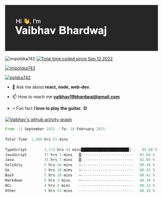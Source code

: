 <img src="./header.png" alt="header-img" />

<p align="left">
 <img src="https://komarev.com/ghpvc/?username=impolska742&label=Profile%20views&color=0e75b6&style=flat" alt="impolska742" /> 
<a href="https://wakatime.com/@1b09af48-ce6e-4843-a87c-4258bb35d460"><img src="https://wakatime.com/badge/user/1b09af48-ce6e-4843-a87c-4258bb35d460.svg" alt="Total time coded since Sep 12 2022" /></a>

</p>

<p align="left"> <a href="https://github.com/ryo-ma/github-profile-trophy"><img src="https://github-profile-trophy.vercel.app/?username=impolska742" alt="impolska742" /></a> </p>

<p align="left"> <a href="https://twitter.com/polska742" target="blank"><img src="https://img.shields.io/twitter/follow/polska742?logo=twitter&style=for-the-badge" alt="polska742" /></a> </p>

- 💬 Ask me about **react, node, web-dev.**

- 📫 How to reach me **vaibhav19bhardwaj@gmail.com**

- ⚡ Fun fact **I love to play the guitar. :D**


[![Vaibhav's github activity graph](https://github-readme-activity-graph.vercel.app/graph?username=impolska742&bg_color=272626&color=0de744&line=00ff4c&point=ffffff&area=true&hide_border=true)](https://github.com/ashutosh00710/github-readme-activity-graph)

<!--START_SECTION:waka-->

```rust
From: 11 September 2022 - To: 10 February 2025

Total Time: 1,300 hrs 51 mins

TypeScript        1,172 hrs 43 mins██████████████████████░--   89.88 %
JavaScript        37 hrs 5 mins   ▒------------------------   02.84 %
Java              35 hrs 7 mins   ▒------------------------   02.69 %
Solidity          5 hrs 46 mins   >------------------------   00.44 %
Go                5 hrs 38 mins   >------------------------   00.43 %
Bash              5 hrs 30 mins   >------------------------   00.42 %
Markdown          5 hrs 3 mins    >------------------------   00.39 %
HCL               4 hrs 8 mins    -------------------------   00.32 %
Other             3 hrs 54 mins   -------------------------   00.30 %
```

<!--END_SECTION:waka-->
